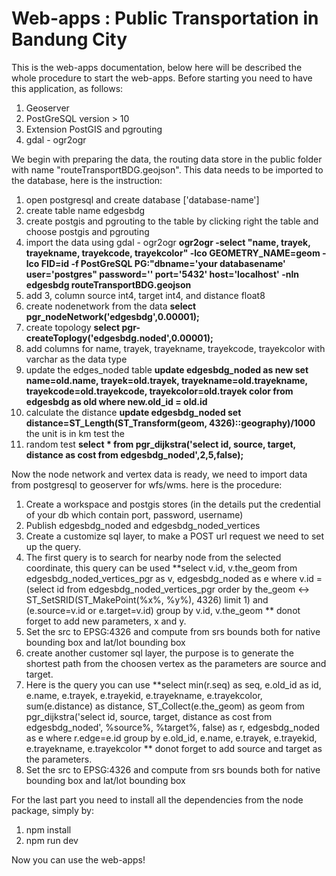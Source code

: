 # Web-apps : Public Transportation in Bandung City

This is the web-apps documentation, below here will be described the whole procedure to start the web-apps.
Before starting you need to have this application, as follows:

1. Geoserver
2. PostGreSQL version > 10
3. Extension PostGIS and pgrouting
4. gdal - ogr2ogr

We begin with preparing the data, the routing data store in the public folder with name "routeTransportBDG.geojson".
This data needs to be imported to the database, here is the instruction:

1. open postgresql and create database ['database-name']
2. create table name edgesbdg
3. create postgis and pgrouting to the table by clicking right the table and choose postgis and pgrouting
4. import the data using gdal - ogr2ogr
   **ogr2ogr -select "name, trayek, trayekname, trayekcode, trayekcolor" -lco GEOMETRY_NAME=geom -lco FID=id -f PostGreSQL
   PG:"dbname='your databasename' user='postgres" password='' port='5432' host='localhost' -nln edgesbdg routeTransportBDG.geojson**
5. add 3, column source int4, target int4, and distance float8
6. create nodenetwork from the data **select pgr_nodeNetwork('edgesbdg',0.00001);**
7. create topology **select pgr-createToplogy('edgesbdg.noded',0.00001);**
8. add columns for name, trayek, trayekname, trayekcode, trayekcolor with varchar as the data type
9. update the edges_noded table
   **update edgesbdg_noded as new set name=old.name, trayek=old.trayek, trayekname=old.trayekname, trayekcode=old.trayekcode, trayekcolor=old.trayek color from edgesbdg as old where new.old_id = old.id**
10. calculate the distance **update edgesbdg_noded set distance=ST_Length(ST_Transform(geom, 4326)::geography)/1000** the unit is in km
    test the
11. random test **select \* from pgr_dijkstra('select id, source, target, distance as cost from edgesbdg_noded',2,5,false);**

Now the node network and vertex data is ready, we need to import data from postgresql to geoserver for wfs/wms.
here is the procedure:

1. Create a workspace and postgis stores (in the details put the credential of your db which contain port, password, username)
2. Publish edgesbdg_noded and edgesbdg_noded_vertices
3. Create a customize sql layer, to make a POST url request we need to set up the query.
4. The first query is to search for nearby node from the selected coordinate, this query can be used
   **select
   v.id, v.the_geom
   from edgesbdg_noded_vertices_pgr as v, edgesbdg_noded as e where v.id = (select id
   from edgesbdg_noded_vertices_pgr
   order by the_geom <->
   ST_SetSRID(ST_MakePoint(%x%, %y%), 4326) limit 1)
   and (e.source=v.id or e.target=v.id)
   group by v.id, v.the_geom
   **
   donot forget to add new parameters, x and y.
5. Set the src to EPSG:4326 and compute from srs bounds both for native bounding box and lat/lot bounding box
6. create another customer sql layer, the purpose is to generate the shortest path from the choosen vertex as the parameters are source and target.
7. Here is the query you can use
   **select
   min(r.seq) as seq,
   e.old_id as id,
   e.name,
   e.trayek, e.trayekid, e.trayekname, e.trayekcolor,
   sum(e.distance) as distance,
   ST_Collect(e.the_geom) as geom
   from
   pgr_dijkstra('select id, source, target,
   distance as cost from edgesbdg_noded',
   %source%, %target%, false) as r,
   edgesbdg_noded as e
   where r.edge=e.id
   group by e.old_id, e.name, e.trayek, e.trayekid, e.trayekname, e.trayekcolor
   **
   donot forget to add source and target as the parameters.
8. Set the src to EPSG:4326 and compute from srs bounds both for native bounding box and lat/lot bounding box

For the last part you need to install all the dependencies from the node package, simply by:

1. npm install
2. npm run dev

Now you can use the web-apps!
